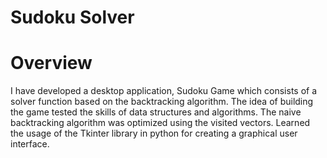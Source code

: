 # Sudoku Solver
# Overview
I have developed a desktop application, Sudoku Game which consists of a solver function based on the backtracking algorithm. The idea of building the game tested the skills of data structures and algorithms. The naive backtracking algorithm was optimized using the visited vectors. Learned the usage of the Tkinter library in python for creating a graphical user interface.
